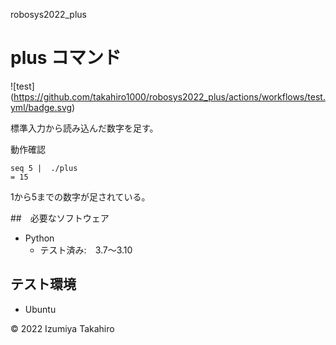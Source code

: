  robosys2022_plus
# plus コマンド
![test] (https://github.com/takahiro1000/robosys2022_plus/actions/workflows/test.yml/badge.svg)




標準入力から読み込んだ数字を足す。

動作確認
```
seq 5 |  ./plus
= 15
```
1から5までの数字が足されている。

##　必要なソフトウェア
* Python
  * テスト済み:　3.7～3.10


## テスト環境
* Ubuntu

© 2022 Izumiya Takahiro
